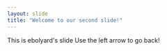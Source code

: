 ```yaml
---
layout: slide
title: "Welcome to our second slide!"
---
```

This is ebolyard's slide
Use the left arrow to go back!